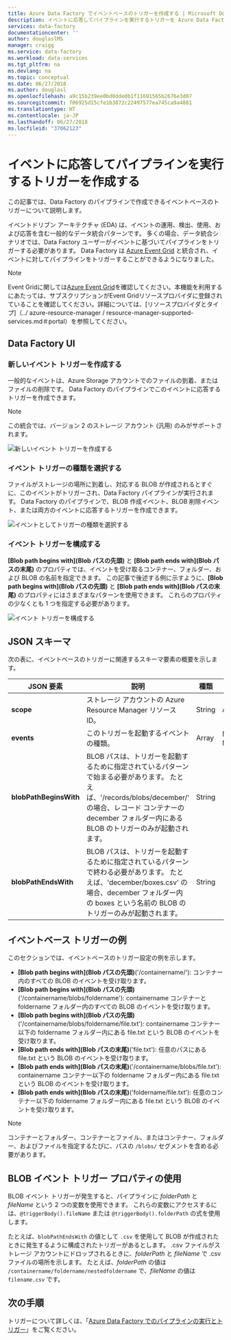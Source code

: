 ```yaml
---
title: Azure Data Factory でイベントベースのトリガーを作成する | Microsoft Docs
description: イベントに応答してパイプラインを実行するトリガーを Azure Data Factory で作成する方法について説明します。
services: data-factory
documentationcenter: ''
author: douglaslMS
manager: craigg
ms.service: data-factory
ms.workload: data-services
ms.tgt_pltfrm: na
ms.devlang: na
ms.topic: conceptual
ms.date: 06/27/2018
ms.author: douglasl
ms.openlocfilehash: a9c15b239ee0bd0dde0b1f11691565b2676e3d07
ms.sourcegitcommit: f06925d15cfe1b3872c22497577ea745ca9a4881
ms.translationtype: HT
ms.contentlocale: ja-JP
ms.lasthandoff: 06/27/2018
ms.locfileid: "37062123"
---
```

# <a name="create-a-trigger-that-runs-a-pipeline-in-response-to-an-event"></a>イベントに応答してパイプラインを実行するトリガーを作成する

この記事では、Data Factory のパイプラインで作成できるイベントベースのトリガーについて説明します。

イベントドリブン アーキテクチャ (EDA) は、イベントの運用、検出、使用、および応答を含む一般的なデータ統合パターンです。 多くの場合、データ統合シナリオでは、Data Factory ユーザーがイベントに基づいてパイプラインをトリガーする必要があります。 Data Factory は [Azure Event Grid](https://azure.microsoft.com/services/event-grid/) と統合され、イベントに対してパイプラインをトリガーすることができるようになりました。

> [!NOTE]
> Event Gridに関しては[Azure Event Grid](https://azure.microsoft.com/services/event-grid/)を確認してください。本機能を利用するにあたっては、サブスクリプションがEvent Gridリソースプロバイダに登録されていることを確認してください。詳細については、[リソースプロバイダとタイプ]（../ azure-resource-manager / resource-manager-supported-services.md＃portal）を参照してください。

## <a name="data-factory-ui"></a>Data Factory UI

### <a name="create-a-new-event-trigger"></a>新しいイベント トリガーを作成する

一般的なイベントは、Azure Storage アカウントでのファイルの到着、またはファイルの削除です。 Data Factory のパイプラインでこのイベントに応答するトリガーを作成できます。

> [!NOTE]
> この統合では、バージョン 2 のストレージ アカウント (汎用) のみがサポートされます。

![新しいイベント トリガーを作成する](media/how-to-create-event-trigger/event-based-trigger-image1.png)

### <a name="select-the-event-trigger-type"></a>イベント トリガーの種類を選択する

ファイルがストレージの場所に到着し、対応する BLOB が作成されるとすぐに、このイベントがトリガーされ、Data Factory パイプラインが実行されます。 Data Factory のパイプラインで、BLOB 作成イベント、BLOB 削除イベント、または両方のイベントに応答するトリガーを作成できます。

![イベントとしてトリガーの種類を選択する](media/how-to-create-event-trigger/event-based-trigger-image2.png)

### <a name="configure-the-event-trigger"></a>イベント トリガーを構成する

**[Blob path begins with]\(Blob パスの先頭\)** と **[Blob path ends with]\(Blob パスの末尾\)** のプロパティでは、イベントを受け取るコンテナー、フォルダー、および BLOB の名前を指定できます。 この記事で後述する例に示すように、**[Blob path begins with]\(Blob パスの先頭\)** と **[Blob path ends with]\(Blob パスの末尾\)** のプロパティにはさまざまなパターンを使用できます。 これらのプロパティの少なくとも 1 つを指定する必要があります。

![イベント トリガーを構成する](media/how-to-create-event-trigger/event-based-trigger-image3.png)

## <a name="json-schema"></a>JSON スキーマ

次の表に、イベントベースのトリガーに関連するスキーマ要素の概要を示します。

| **JSON 要素** | **説明** | **種類** | **使用できる値** | **必須** |
| ---------------- | --------------- | -------- | ------------------ | ------------ |
| **scope** | ストレージ アカウントの Azure Resource Manager リソース ID。 | String | Azure Resource Manager ID | [はい] |
| **events** | このトリガーを起動するイベントの種類。 | Array    | Microsoft.Storage.BlobCreated、Microsoft.Storage.BlobDeleted | はい (任意の組み合わせ)。 |
| **blobPathBeginsWith** | BLOB パスは、トリガーを起動するために指定されているパターンで始まる必要があります。 たとえば、'/records/blobs/december/' の場合、レコード コンテナーの december フォルダー内にある BLOB のトリガーのみが起動されます。 | String   | | blobPathBeginsWith と blobPathEndsWith のプロパティの少なくとも 1 つを指定する必要があります。 |
| **blobPathEndsWith** | BLOB パスは、トリガーを起動するために指定されているパターンで終わる必要があります。 たとえば、'december/boxes.csv' の場合、december フォルダー内の boxes という名前の BLOB のトリガーのみが起動されます。 | String   | | blobPathBeginsWith と blobPathEndsWith のプロパティの少なくとも 1 つを指定する必要があります。 |

## <a name="examples-of-event-based-triggers"></a>イベントベース トリガーの例

このセクションでは、イベントベースのトリガー設定の例を示します。

-   **[Blob path begins with]\(Blob パスの先頭\)**('/containername/'): コンテナー内のすべての BLOB のイベントを受け取ります。
-   **[Blob path begins with]\(Blob パスの先頭\)**('/containername/blobs/foldername'): containername コンテナーと foldername フォルダー内のすべての BLOB のイベントを受け取ります。
-   **[Blob path begins with]\(Blob パスの先頭\)**('/containername/blobs/foldername/file.txt'): containername コンテナー以下の foldername フォルダー内にある file.txt という BLOB のイベントを受け取ります。
-   **[Blob path ends with]\(Blob パスの末尾\)**('file.txt'): 任意のパスにある file.txt という BLOB のイベントを受け取ります。
-   **[Blob path ends with]\(Blob パスの末尾\)**('/containername/blobs/file.txt'): containername コンテナー以下の foldername フォルダー内にある file.txt という BLOB のイベントを受け取ります。
-   **[Blob path ends with]\(Blob パスの末尾\)**('foldername/file.txt'): 任意のコンテナー以下の foldername フォルダー内にある file.txt という BLOB のイベントを受け取ります。

> [!NOTE]
> コンテナーとフォルダー、コンテナーとファイル、またはコンテナー、フォルダー、およびファイルを指定するたびに、パスの `/blobs/` セグメントを含める必要があります。

## <a name="using-blob-events-trigger-properties"></a>BLOB イベント トリガー プロパティの使用

BLOB イベント トリガーが発生すると、パイプラインに *folderPath* と *fileName* という 2 つの変数を使用できます。 これらの変数にアクセスするには、`@triggerBody().fileName` または `@triggerBody().folderPath` の式を使用します。

たとえば、`blobPathEndsWith` の値として `.csv` を使用して BLOB が作成されたときに発生するように構成されたトリガーがあるとします。 .csv ファイルがストレージ アカウントにドロップされるときに、*folderPath* と *fileName* で .csv ファイルの場所を示します。 たとえば、*folderPath* の値は `/containername/foldername/nestedfoldername` で、*fileName* の値は `filename.csv` です。

## <a name="next-steps"></a>次の手順
トリガーについて詳しくは、「[Azure Data Factory でのパイプラインの実行とトリガー](concepts-pipeline-execution-triggers.md#triggers)」をご覧ください。
